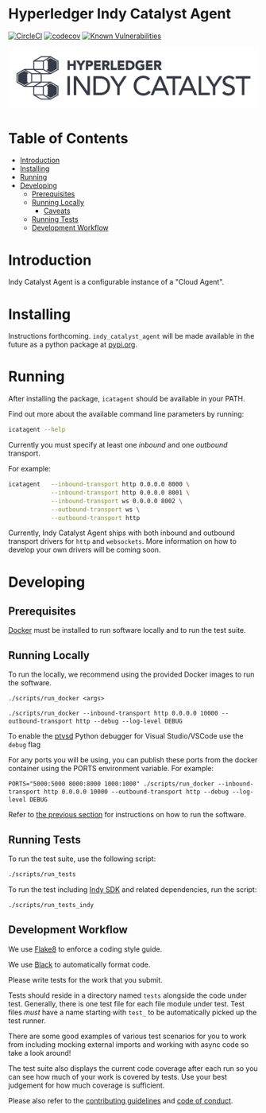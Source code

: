 # Hyperledger Indy Catalyst Agent <!-- omit in toc -->

[![CircleCI](https://circleci.com/gh/bcgov/indy-catalyst.svg?style=shield)](https://circleci.com/gh/bcgov/indy-catalyst)
[![codecov](https://codecov.io/gh/bcgov/indy-catalyst/branch/master/graph/badge.svg)](https://codecov.io/gh/bcgov/indy-catalyst)
[![Known Vulnerabilities](https://snyk.io/test/github/bcgov/indy-catalyst/badge.svg?targetFile=agent%2Frequirements.txt)](https://snyk.io/test/github/bcgov/indy-catalyst?targetFile=agent%2Frequirements.txt)

![logo](/docs/assets/indy-catalyst-logo-bw.png)

# Table of Contents <!-- omit in toc -->

- [Introduction](#Introduction)
- [Installing](#Installing)
- [Running](#Running)
- [Developing](#Developing)
  - [Prerequisites](#Prerequisites)
  - [Running Locally](#Running_Locally)
    - [Caveats](#Caveats)
  - [Running Tests](#Running_Tests)
  - [Development Workflow](#Development_Workflow)

# Introduction

Indy Catalyst Agent is a configurable instance of a "Cloud Agent".

# Installing

Instructions forthcoming. `indy_catalyst_agent` will be made available in the future as a python package at [pypi.org](https://pypi.org).

# Running

After installing the package, `icatagent` should be available in your PATH.

Find out more about the available command line parameters by running:

```bash
icatagent --help
```

Currently you must specify at least one _inbound_ and one _outbound_ transport.

For example:

```bash
icatagent   --inbound-transport http 0.0.0.0 8000 \
            --inbound-transport http 0.0.0.0 8001 \
            --inbound-transport ws 0.0.0.0 8002 \
            --outbound-transport ws \
            --outbound-transport http
```

Currently, Indy Catalyst Agent ships with both inbound and outbound transport drivers for `http` and `websockets`. More information on how to develop your own drivers will be coming soon.

# Developing

## Prerequisites

[Docker](https://www.docker.com) must be installed to run software locally and to run the test suite.

## Running Locally

To run the locally, we recommend using the provided Docker images to run the software.

```
./scripts/run_docker <args>
```

```
./scripts/run_docker --inbound-transport http 0.0.0.0 10000 --outbound-transport http --debug --log-level DEBUG
```

To enable the [ptvsd](https://github.com/Microsoft/ptvsd) Python debugger for Visual Studio/VSCode use the `debug` flag

For any ports you will be using, you can publish these ports from the docker container using the PORTS environment variable. For example:

```
PORTS="5000:5000 8000:8000 1000:1000" ./scripts/run_docker --inbound-transport http 0.0.0.0 10000 --outbound-transport http --debug --log-level DEBUG
```

Refer to [the previous section](#Running) for instructions on how to run the software.

## Running Tests

To run the test suite, use the following script:

```sh
./scripts/run_tests
```

To run the test including [Indy SDK](https://github.com/hyperledger/indy-sdk) and related dependencies, run the script:

```sh
./scripts/run_tests_indy
```

## Development Workflow

We use [Flake8](http://flake8.pycqa.org/en/latest/) to enforce a coding style guide.

We use [Black](https://black.readthedocs.io/en/stable/) to automatically format code.

Please write tests for the work that you submit.

Tests should reside in a directory named `tests` alongside the code under test. Generally, there is one test file for each file module under test. Test files _must_ have a name starting with `test_` to be automatically picked up the test runner.

There are some good examples of various test scenarios for you to work from including mocking external imports and working with async code so take a look around!

The test suite also displays the current code coverage after each run so you can see how much of your work is covered by tests. Use your best judgement for how much coverage is sufficient.

Please also refer to the [contributing guidelines](/CONTRIBUTING.md) and [code of conduct](/CODE_OF_CONDUCT.md).
